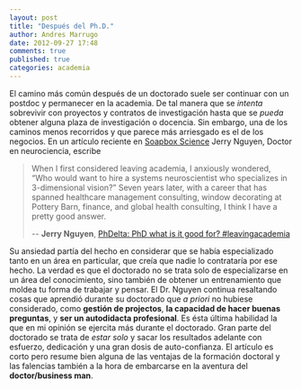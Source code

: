 ```yaml
---
layout: post
title: "Después del Ph.D."
author: Andres Marrugo
date: 2012-09-27 17:48
comments: true
published: true
categories: academia
---
```


El camino más común después de un doctorado suele ser continuar con un postdoc y permanecer en la academia. De tal manera que se *intenta* sobrevivir con proyectos y contratos de investigación hasta que se *pueda* obtener alguna plaza de investigación o docencia. Sin embargo, una de los caminos menos recorridos y que parece más arriesgado es el de los negocios. En un artículo reciente en [Soapbox Science](http://blogs.nature.com/soapboxscience/) Jerry Nguyen, Doctor en neurociencia, escribe 

>When I first considered leaving academia, I anxiously wondered, “Who would want to hire a systems neuroscientist who specializes in 3-dimensional vision?” Seven years later, with a career that has spanned healthcare management consulting, window decorating at Pottery Barn, finance,  and global health consulting, I think I have a pretty good answer. 
>
>-- **Jerry Nguyen**, [PhDelta: PhD what is it good for? #leavingacademia](http://blogs.nature.com/soapboxscience/2012/08/17/phdelta-phd-what-is-it-good-for-leavingacademia) 

Su ansiedad partía del hecho en considerar que se había especializado tanto en un área en particular, que creía que nadie lo contrataría por ese hecho. La verdad es que el doctorado no se trata solo de especializarse en un área del conocimiento, sino también de obtener un entrenamiento que moldea tu forma de trabajar y pensar. El Dr. Nguyen continua resaltando cosas que aprendió durante su doctorado que *a priori* no hubiese considerado, como **gestión de projectos**, **la capacidad de hacer buenas preguntas**, y **ser un autodidacta profesional**. Es ésta última habilidad la que en mi opinión se ejercita más durante el doctorado. Gran parte del doctorado se trata de *estar solo* y sacar los resultados adelante con  esfuerzo, dedicación y una gran dosis de auto-confianza. El artículo es corto pero resume bien alguna de las ventajas de la formación doctoral y las falencias también a la hora de embarcarse en la aventura del **doctor/business man**.
